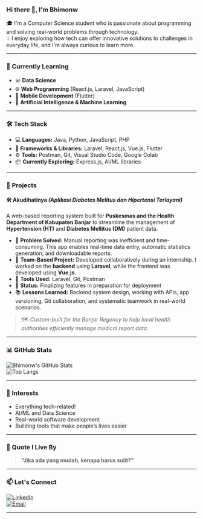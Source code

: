 ### Hi there 👋, I'm Bhimonw

🎓 I'm a Computer Science student who is passionate about programming and solving real-world problems through technology.  
💡 I enjoy exploring how tech can offer innovative solutions to challenges in everyday life, and I'm always curious to learn more.

---

### 🌱 Currently Learning

- 📊 **Data Science**
- 🌐 **Web Programming** (React.js, Laravel, JavaScript)
- 📱 **Mobile Development** (Flutter)
- 🤖 **Artificial Intelligence & Machine Learning**

---

### 🛠️ Tech Stack

- 💻 **Languages:** Java, Python, JavaScript, PHP  
- 🔧 **Frameworks & Libraries:** Laravel, React.js, Vue.js, Flutter  
- ⚙️ **Tools:** Postman, Git, Visual Studio Code, Google Colab  
- 📦 **Currently Exploring:** Express.js, AI/ML libraries

---

### 💼 Projects

#### 🛠️ **Akudihatinya** *(Aplikasi Diabetes Melitus dan Hipertensi Terlayani)*  
A web-based reporting system built for **Puskesmas and the Health Department of Kabupaten Banjar** to streamline the management of **Hypertension (HT)** and **Diabetes Mellitus (DM)** patient data.

- 🧩 **Problem Solved:** Manual reporting was inefficient and time-consuming. This app enables real-time data entry, automatic statistics generation, and downloadable reports.
- 👥 **Team-Based Project:** Developed collaboratively during an internship. I worked on the **backend** using **Laravel**, while the frontend was developed using **Vue.js**.
- 🔧 **Tools Used:** Laravel, Git, Postman  
- 🚀 **Status:** Finalizing features in preparation for deployment  
- 📚 **Lessons Learned:** Backend system design, working with APIs, app versioning, Git collaboration, and systematic teamwork in real-world scenarios.

> 🗺️ *Custom-built for the Banjar Regency to help local health authorities efficiently manage medical report data.*

---

### 📊 GitHub Stats

![Bhimonw's GitHub Stats](https://github-readme-stats.vercel.app/api?username=Bhimonw&show_icons=true&theme=radical)  
![Top Langs](https://github-readme-stats.vercel.app/api/top-langs/?username=Bhimonw&layout=compact&langs_count=6&theme=radical)

<!-- Uncomment below once WakaTime is ready -->
<!--
[![wakatime stats](https://github-readme-stats.vercel.app/api/wakatime?username=Bhimonw)](https://wakatime.com/@Bhimonw)
-->

---

### 🧠 Interests

- Everything tech-related!
- AI/ML and Data Science
- Real-world software development
- Building tools that make people’s lives easier

---

### 💬 Quote I Live By

> **"Jika ada yang mudah, kenapa harus sulit?"**

---

### 📫 Let's Connect

[![LinkedIn](https://img.shields.io/badge/LinkedIn-blue?style=for-the-badge&logo=linkedin)](https://your-link.com)  
[![Email](https://img.shields.io/badge/Email-DarkRed?style=for-the-badge&logo=gmail&logoColor=white)](mailto:your@email.com)  
<!-- Tambahkan link ke Notion, Instagram, Website, dll -->

---
